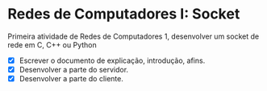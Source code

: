 # Redes de Computadores I: Socket
Primeira atividade de Redes de Computadores 1, desenvolver um socket de rede em C, C++ ou Python
- [x] Escrever o documento de explicação, introdução, afins.
- [x] Desenvolver a parte do servidor.
- [x] Desenvolver a parte do cliente.

